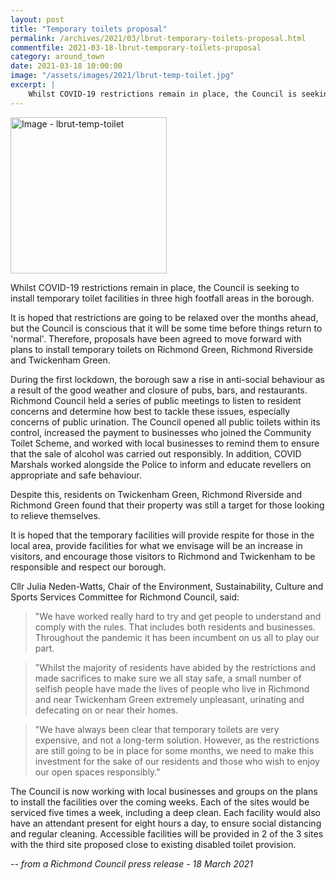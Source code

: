 ```yaml
---
layout: post
title: "Temporary toilets proposal"
permalink: /archives/2021/03/lbrut-temporary-toilets-proposal.html
commentfile: 2021-03-18-lbrut-temporary-toilets-proposal
category: around_town
date: 2021-03-18 10:00:00
image: "/assets/images/2021/lbrut-temp-toilet.jpg"
excerpt: |
    Whilst COVID-19 restrictions remain in place, the Council is seeking to install temporary toilet facilities in three high footfall areas in the borough.
---
```

<a href="/assets/images/2021/lbrut-temp-toilet.jpg" title="Click for a larger image"><img src="/assets/images/2021/lbrut-temp-toilet-thumb.jpg" width="250" alt="Image - lbrut-temp-toilet"  class="photo right"/></a>


Whilst COVID-19 restrictions remain in place, the Council is seeking to install temporary toilet facilities in three high footfall areas in the borough.

It is hoped that restrictions are going to be relaxed over the months ahead, but the Council is conscious that it will be some time before things return to 'normal'. Therefore, proposals have been agreed to move forward with plans to install temporary toilets on Richmond Green, Richmond Riverside and Twickenham Green.

During the first lockdown, the borough saw a rise in anti-social behaviour as a result of the good weather and closure of pubs, bars, and restaurants. Richmond Council held a series of public meetings to listen to resident concerns and determine how best to tackle these issues, especially concerns of public urination. The Council opened all public toilets within its control, increased the payment to businesses who joined the Community Toilet Scheme, and worked with local businesses to remind them to ensure that the sale of alcohol was carried out responsibly. In addition, COVID Marshals worked alongside the Police to inform and educate revellers on appropriate and safe behaviour.

Despite this, residents on Twickenham Green, Richmond Riverside and Richmond Green found that their property was still a target for those looking to relieve themselves.

It is hoped that the temporary facilities will provide respite for those in the local area, provide facilities for what we envisage will be an increase in visitors, and encourage those visitors to Richmond and Twickenham to be responsible and respect our borough.

Cllr Julia Neden-Watts, Chair of the Environment, Sustainability, Culture and Sports Services Committee for Richmond Council, said:

> "We have worked really hard to try and get people to understand and comply with the rules. That includes both residents and businesses. Throughout the pandemic it has been incumbent on us all to play our part.

> "Whilst the majority of residents have abided by the restrictions and made sacrifices to make sure we all stay safe, a small number of selfish people have made the lives of people who live in Richmond and near Twickenham Green extremely unpleasant, urinating and defecating on or near their homes.

> "We have always been clear that temporary toilets are very expensive, and not a long-term solution. However, as the restrictions are still going to be in place for some months, we need to make this investment for the sake of our residents and those who wish to enjoy our open spaces responsibly."

The Council is now working with local businesses and groups on the plans to install the facilities over the coming weeks. Each of the sites would be serviced five times a week, including a deep clean. Each facility would also have an attendant present for eight hours a day, to ensure social distancing and regular cleaning. Accessible facilities will be provided in 2 of the 3 sites with the third site proposed close to existing disabled toilet provision.


<cite>-- from a Richmond Council press release - 18 March 2021</cite>
